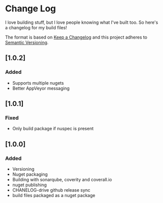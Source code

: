 # Change Log

I love building stuff, but I love people knowing what I've built too. So
here's a changelog for my build files!

The format is based on [Keep a Changelog](http://keepachangelog.com/)
and this project adheres to [Semantic Versioning](http://semver.org/).

## [1.0.2]
### Added
 - Supports multiple nugets
 - Better AppVeyor messaging

## [1.0.1]
### Fixed
 - Only build package if nuspec is present

## [1.0.0]
### Added
 - Versioning
 - Nuget packaging
 - Building with sonarqube, coverity and coverall.io
 - nuget publishing
 - CHANELOG-drive github release sync
 - build files packaged as a nuget package
